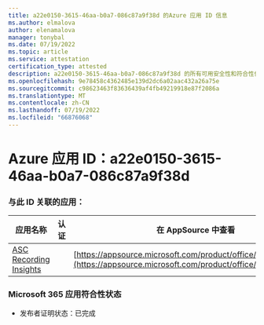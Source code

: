 ```yaml
---
title: a22e0150-3615-46aa-b0a7-086c87a9f38d 的Azure 应用 ID 信息
ms.author: elmalova
author: elenamalova
manager: tonybal
ms.date: 07/19/2022
ms.topic: article
ms.service: attestation
certification_type: attested
description: a22e0150-3615-46aa-b0a7-086c87a9f38d 的所有可用安全性和符合性信息。
ms.openlocfilehash: 9e78458c4362485e139d2dc6a02aac432a26a75e
ms.sourcegitcommit: c98623463f83636439af4fb49219918e87f2086a
ms.translationtype: MT
ms.contentlocale: zh-CN
ms.lasthandoff: 07/19/2022
ms.locfileid: "66876068"
---
```

# <a name="azure-app-id-a22e0150-3615-46aa-b0a7-086c87a9f38d"></a>Azure 应用 ID：a22e0150-3615-46aa-b0a7-086c87a9f38d


### <a name="apps-associated-with-this-id"></a>与此 ID 关联的应用：
| **应用名称** | **认证** | **在 AppSource 中查看** |
|--------------|---------------|-----------------------|
| [ASC Recording Insights](../forward/WA200000708.md) |  | [https://appsource.microsoft.com/product/office/WA200000708](https://appsource.microsoft.com/product/office/WA200000708) |

### <a name="microsoft-365-app-compliance-status"></a>Microsoft 365 应用符合性状态
- 发布者证明状态：已完成
